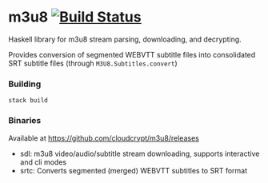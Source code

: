 # m3u8 [![Build Status](https://travis-ci.org/cloudcrypt/m3u8.svg?branch=master)](https://travis-ci.org/cloudcrypt/m3u8)
Haskell library for m3u8 stream parsing, downloading, and decrypting.

Provides conversion of segmented WEBVTT subtitle files into consolidated SRT subtitle files (through `M3U8.Subtitles.convert`)

### Building
`stack build`

### Binaries
Available at https://github.com/cloudcrypt/m3u8/releases
- sdl: m3u8 video/audio/subtitle stream downloading, supports interactive and cli modes
- srtc: Converts segmented (merged) WEBVTT subtitles to SRT format 
